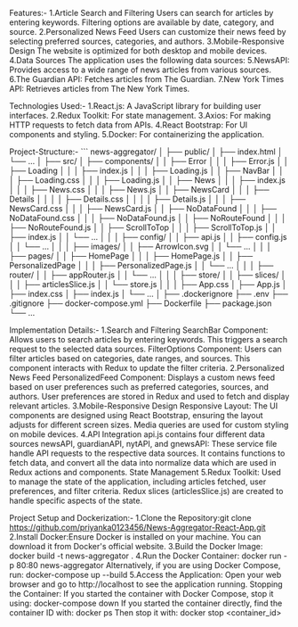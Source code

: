 Features:-
1.Article Search and Filtering Users can search for articles by entering keywords. Filtering options are available by date, category, and source.
2.Personalized News Feed Users can customize their news feed by selecting preferred sources, categories, and authors.
3.Mobile-Responsive Design The website is optimized for both desktop and mobile devices.
4.Data Sources The application uses the following data sources:
5.NewsAPI: Provides access to a wide range of news articles from various sources.
6.The Guardian API: Fetches articles from The Guardian.
7.New York Times API: Retrieves articles from The New York Times.

Technologies Used:-
1.React.js: A JavaScript library for building user interfaces.
2.Redux Toolkit: For state management.
3.Axios: For making HTTP requests to fetch data from APIs.
4.React Bootstrap: For UI components and styling.
5.Docker: For containerizing the application.

Project-Structure:-
\`\`\` news-aggregator/
│
├── public/
│   ├── index.html
│   └── ...
│
├── src/
│   ├── components/
│   │   ├── Error
│   │   │   ├── Error.js
│   │   ├── Loading
│   │   │   ├── index.js
│   │   │   ├── Loading.js
│   │   ├── NavBar
│   │   │   ├── Loading.css
│   │   │   ├── Loading.js
│   │   ├── News
│   │   │   ├── index.js
│   │   │   ├── News.css
│   │   │   ├── News.js
│   │   ├── NewsCard
│   │   │   ├── Details
│   │   │		│   ├── Details.css
│   │   │		│   ├── Details.js
│   │   │   ├── NewsCard.css
│   │   │   ├── NewsCard.js
│   │   ├── NoDataFound
│   │   │   ├── NoDataFound.css
│   │   │   ├── NoDataFound.js
│   │   ├── NoRouteFound
│   │   │   ├── NoRouteFound.js
│   │   ├── ScrollToTop
│   │   │   ├── ScrollToTop.js
│   │   ├── index.js
│   │   └── ...
│   │
│   ├── config/
│   │   ├── api.js
│   │   ├── config.js
│   │   └── ...
│   │
│   ├── images/
│   │   ├── ArrowIcon.svg
│   │   └── ...
│   │
│   ├── pages/
│   │   ├── HomePage
│   │   │   ├── HomePage.js
│   │   ├── PersonalizedPage
│   │   │   ├── PersonalizedPage.js
│   │   └── ...
│   │
│   ├── router/
│   │   ├── appRouter.js
│   │   └── ...
│   │
│   ├── store/
│   │   ├── slices/
│   │   │   ├── articlesSlice.js
│   │   └── store.js
│   │
│   ├── App.css
│   ├── App.js
│   ├── index.css
│   ├── index.js
│   └── ...
│
├── .dockerignore
├── .env
├── .gitignore
├── docker-compose.yml
├── Dockerfile
├── package.json
└── ...

Implementation Details:-
1.Search and Filtering
SearchBar Component: Allows users to search articles by entering keywords. This triggers a search request to the selected data sources.
FilterOptions Component: Users can filter articles based on categories, date ranges, and sources. This component interacts with Redux to update the filter criteria.
2.Personalized News Feed
PersonalizedFeed Component: Displays a custom news feed based on user preferences such as preferred categories, sources, and authors. User preferences are stored in Redux and used to fetch and display relevant articles.
3.Mobile-Responsive Design
Responsive Layout: The UI components are designed using React Bootstrap, ensuring the layout adjusts for different screen sizes. Media queries are used for custom styling on mobile devices.
4.API Integration
api.js contains four different data sources newsAPI, guardianAPI, nytAPI, and gnewsAPI: These service file handle API requests to the respective data sources. It contains functions to fetch data, and convert all the data into normalize data which are used in Redux actions and components.
State Management
5.Redux Toolkit: Used to manage the state of the application, including articles fetched, user preferences, and filter criteria. Redux slices (articlesSlice.js) are created to handle specific aspects of the state.

Project Setup and Dockerization:-
1.Clone the Repository:git clone https://github.com/priyanka0123456/News-Aggregator-React-App.git
2.Install Docker:Ensure Docker is installed on your machine. You can download it from Docker's official website.
3.Build the Docker Image:
docker build -t news-aggregator .
4.Run the Docker Container:
docker run -p 80:80 news-aggregator
Alternatively, if you are using Docker Compose, run:
docker-compose up --build
5.Access the Application:
Open your web browser and go to http://localhost to see the application running.
Stopping the Container:
If you started the container with Docker Compose, stop it using:
docker-compose down
If you started the container directly, find the container ID with:
docker ps
Then stop it with:
docker stop <container_id>

